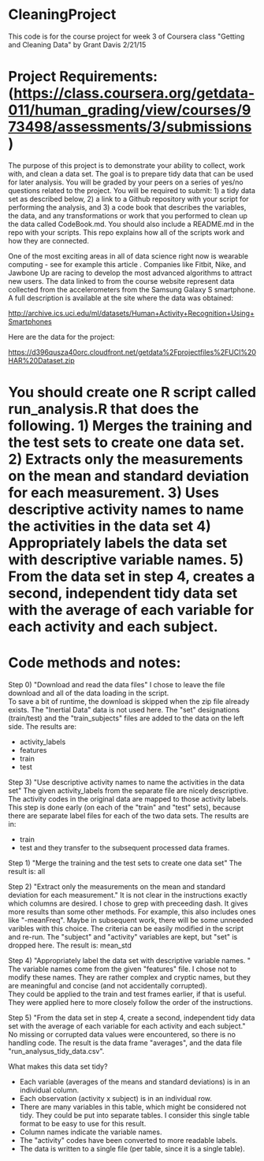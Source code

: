 # CleaningProject
This code is for the course project for week 3 of Coursera class "Getting and Cleaning Data"
by Grant Davis 2/21/15


Project Requirements: (https://class.coursera.org/getdata-011/human_grading/view/courses/973498/assessments/3/submissions)
============================================================================================================
The purpose of this project is to demonstrate your ability to collect, work with, and clean a data set. The goal is to prepare tidy data that can be used for later analysis. You will be graded by your peers on a series of yes/no questions related to the project. You will be required to submit: 1) a tidy data set as described below, 2) a link to a Github repository with your script for performing the analysis, and 3) a code book that describes the variables, the data, and any transformations or work that you performed to clean up the data called CodeBook.md. You should also include a README.md in the repo with your scripts. This repo explains how all of the scripts work and how they are connected. 

One of the most exciting areas in all of data science right now is wearable computing - see for example this article . Companies like Fitbit, Nike, and Jawbone Up are racing to develop the most advanced algorithms to attract new users. The data linked to from the course website represent data collected from the accelerometers from the Samsung Galaxy S smartphone. A full description is available at the site where the data was obtained:

http://archive.ics.uci.edu/ml/datasets/Human+Activity+Recognition+Using+Smartphones

Here are the data for the project:

https://d396qusza40orc.cloudfront.net/getdata%2Fprojectfiles%2FUCI%20HAR%20Dataset.zip

You should create one R script called run_analysis.R that does the following. 
    1) Merges the training and the test sets to create one data set.
    2) Extracts only the measurements on the mean and standard deviation for each measurement. 
    3) Uses descriptive activity names to name the activities in the data set
    4) Appropriately labels the data set with descriptive variable names. 
    5) From the data set in step 4, creates a second, independent tidy data set with the average of each variable for each activity and each subject.
============================================================================================================


Code methods and notes:
============================================================================================================
Step 0)  "Download and read the data files"
I chose to leave the file download and all of the data loading in the script.  
To save a bit of runtime, the download is skipped when the zip file already exists.
The "Inertial Data" data is not used here.
The "set" designations (train/test) and the "train_subjects" files are added to the data on the left side.
The results are:
- activity_labels
- features
- train
- test

Step 3)  "Use descriptive activity names to name the activities in the data set"
The given activity_labels from the separate file are nicely descriptive.
The activity codes in the original data are mapped to those activity labels.
This step is done early (on each of the "train" and "test" sets), because there are separate label files for each of the two data sets.
The results are in:
- train
- test
and they transfer to the subsequent processed data frames.


Step 1)  "Merge the training and the test sets to create one data set"
The result is:  all


Step 2)  "Extract only the measurements on the mean and standard deviation for each measurement."
It is not clear in the instructions exactly which columns are desired.
I chose to grep with preceeding dash.  It gives more results than some other methods.  For example, this also includes ones like "-meanFreq".
Maybe in subsequent work, there will be some unneeded varibles with this choice.  The criteria can be easily modified in the script and re-run.
The "subject" and "activity" variables are kept, but "set" is dropped here.
The result is: mean_std


Step 4)  "Appropriately label the data set with descriptive variable names. "
The variable names come from the given "features" file.
I chose not to modify these names.
They are rather complex and cryptic names, but they are meaningful and concise (and not accidentally corrupted).  
They could be applied to the train and test frames earlier, if that is useful.
They were applied here to more closely follow the order of the instructions.


Step 5) "From the data set in step 4, create a second, independent tidy data set 
       with the average of each variable for each activity and each subject."
No missing or corrupted data values were encountered, so there is no handling code.
The result is the data frame "averages", and the data file "run_analysus_tidy_data.csv".

What makes this data set tidy?
- Each variable (averages of the means and standard deviations) is in an individual column.
- Each observation (activity x subject) is in an individual row.
- There are many variables in this table, which might be considered not tidy.  They could be put into separate tables.  I consider this single table format to be easy to use for this result.
- Column names indicate the variable names.
- The "activity" codes have been converted to more readable labels.
- The data is written to a single file (per table, since it is a single table).


